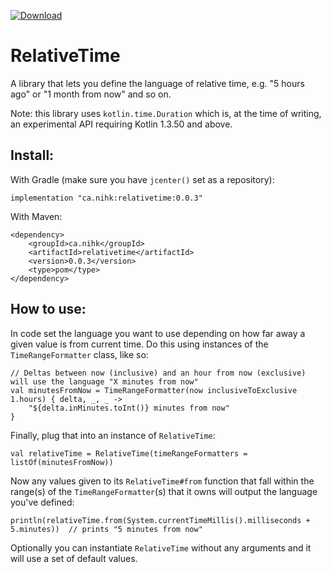 [ ![Download](https://api.bintray.com/packages/nickjrose/relativetime/relativetime/images/download.svg?version=0.0.3) ](https://bintray.com/nickjrose/relativetime/relativetime/0.0.3/link)

# RelativeTime
A library that lets you define the language of relative time, e.g. "5 hours ago" or "1 month from now" and so on.

Note: this library uses `kotlin.time.Duration` which is, at the time of writing, an experimental API requiring Kotlin 1.3.50 and above.

## Install:

With Gradle (make sure you have `jcenter()` set as a repository):

```implementation "ca.nihk:relativetime:0.0.3"```

With Maven:

```
<dependency>
	<groupId>ca.nihk</groupId>
	<artifactId>relativetime</artifactId>
	<version>0.0.3</version>
	<type>pom</type>
</dependency>
```

## How to use:

In code set the language you want to use depending on how far away a given value is from current time. Do this using instances of the `TimeRangeFormatter` class, like so:

```
// Deltas between now (inclusive) and an hour from now (exclusive) will use the language "X minutes from now"
val minutesFromNow = TimeRangeFormatter(now inclusiveToExclusive 1.hours) { delta, _, _ ->
    "${delta.inMinutes.toInt()} minutes from now"
}
```
 
Finally, plug that into an instance of `RelativeTime`:

```
val relativeTime = RelativeTime(timeRangeFormatters = listOf(minutesFromNow))
```

Now any values given to its `RelativeTime#from` function that fall within the range(s) of the `TimeRangeFormatter`(s) that it owns will output the language you've defined: 

```
println(relativeTime.from(System.currentTimeMillis().milliseconds + 5.minutes))  // prints "5 minutes from now"
```

Optionally you can instantiate `RelativeTime` without any arguments and it will use a set of default values.
